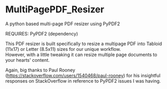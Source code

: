 # MultiPagePDF_Resizer
A python based multi-page PDF resizer using PyPDF2

REQUIRES: PyPDF2 (dependency)

This PDF resizer is built specifically to resize a multipage PDF into Tabloid (11x17) or Letter (8.5x11) sizes for our unique workflow.  
However, with a little tweaking it can resize multiple page documents to your hearts' content.

Again, big thanks to Paul Rooney (https://stackoverflow.com/users/1540468/paul-rooney) for his insightful responses on StackOverflow
in reference to PyPDF2 issues I was having.
